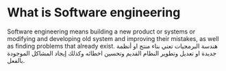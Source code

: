 # What is Software engineering
Software engineering means building a new product or systems or modifying and developing old system and improving their mistakes,
as well as finding problems that already exist. 
هندسة البرمجيات تعني بناء منتج او أنظمة جديدة او تعديل وتطوير النظام القديم وتحسين اخطائه وكذلك إيجاد المشاكل الموجودة بالفعل.
 
